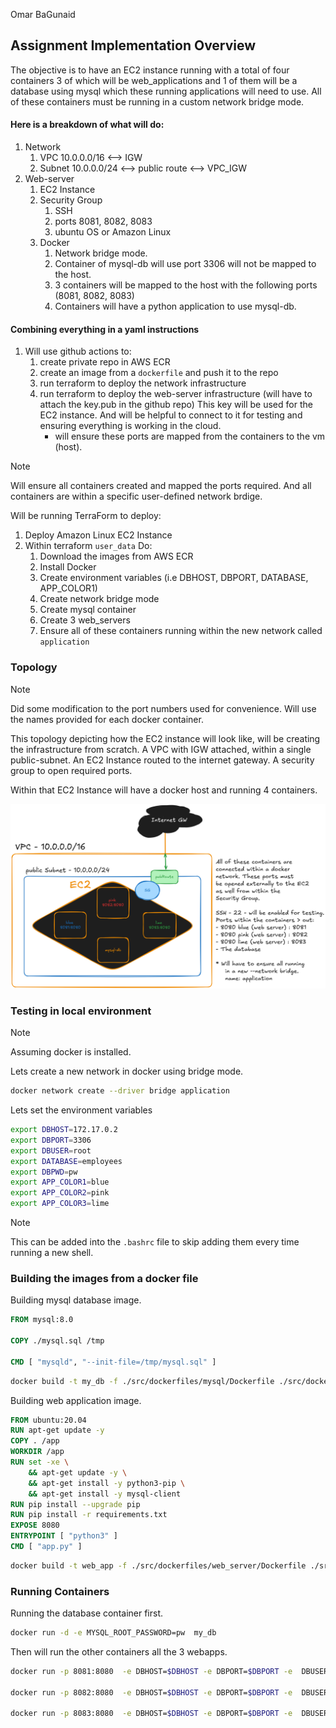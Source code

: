 Omar BaGunaid
## Assignment Implementation Overview
The objective is to have an EC2 instance running with a total of four containers 3 of which will be web_applications and 1 of them will be a database using mysql which these running applications will need to use. All of these containers must be running in a custom network bridge mode.
#### Here is a breakdown of what will do:
1. Network
	1. VPC 10.0.0.0/16 <--> IGW
	2. Subnet 10.0.0.0/24 <--> public route <--> VPC_IGW
2. Web-server
	1. EC2 Instance
	2. Security Group
		1. SSH
		2. ports 8081, 8082, 8083
		3. ubuntu OS or Amazon Linux
	3. Docker
		1. Network bridge mode.
		2. Container of mysql-db will use port 3306 will not be mapped to the host.
		3. 3 containers will be mapped to the host with the following ports (8081, 8082, 8083)
		4. Containers will have a python application to use mysql-db.

#### Combining everything in a yaml instructions
1. Will use github actions to:
	1. create private repo in AWS ECR
	2. create an image from a `dockerfile` and push it to the repo
	3. run terraform to deploy the network infrastructure
	4. run terraform to deploy the web-server infrastructure (will have to attach the key.pub in the github repo) This key will be used for the EC2 instance. And will be helpful to connect to it for testing and ensuring everything is working in the cloud.
		-  will ensure these ports are mapped from the containers to the vm (host).

>[!NOTE]
>Will ensure all containers created and mapped the ports required. And all containers are within a specific user-defined network brdige.

Will be running TerraForm to deploy:
1. Deploy Amazon Linux EC2 Instance
2. Within terraform `user_data` Do:
	1. Download the images from AWS ECR
	2. Install Docker
	3. Create environment variables (i.e DBHOST, DBPORT, DATABASE, APP_COLOR1)
	4. Create network bridge mode
	5. Create mysql container
	6. Create 3 web_servers
	7. Ensure all of these containers running within the new network called `application`
### Topology

>[!NOTE]
>Did some modification to the port numbers used for convenience. Will use the names provided for each docker container.

This topology depicting how the EC2 instance will look like, will be creating the infrastructure from scratch. A VPC with IGW attached, within a single public-subnet. An EC2 Instance routed to the internet gateway. A security group to open required ports.

Within that EC2 Instance will have a docker host and running 4 containers.

![](./screenshots/Pasted%20image%2020250130153001.png)
### Testing in local environment

>[!NOTE]
>Assuming docker is installed.

Lets create a new network in docker using bridge mode.

```bash
docker network create --driver bridge application
```

Lets set the environment variables

```bash
export DBHOST=172.17.0.2
export DBPORT=3306
export DBUSER=root
export DATABASE=employees
export DBPWD=pw
export APP_COLOR1=blue
export APP_COLOR2=pink
export APP_COLOR3=lime
```

>[!NOTE]
>This can be added into the `.bashrc` file to skip adding them every time running a new shell.
### Building the images from a docker file

Building mysql database image.

```dockerfile
FROM mysql:8.0

COPY ./mysql.sql /tmp

CMD [ "mysqld", "--init-file=/tmp/mysql.sql" ]
```

```bash
docker build -t my_db -f ./src/dockerfiles/mysql/Dockerfile ./src/dockerfiles/mysql/
```

Building web application image.

```dockerfile
FROM ubuntu:20.04
RUN apt-get update -y
COPY . /app
WORKDIR /app
RUN set -xe \
    && apt-get update -y \
    && apt-get install -y python3-pip \
    && apt-get install -y mysql-client 
RUN pip install --upgrade pip
RUN pip install -r requirements.txt
EXPOSE 8080
ENTRYPOINT [ "python3" ]
CMD [ "app.py" ]
```

```bash
docker build -t web_app -f ./src/dockerfiles/web_server/Dockerfile ./src/dockerfiles/web_server/
```
### Running Containers

Running the database container first.

```bash
docker run -d -e MYSQL_ROOT_PASSWORD=pw  my_db
```

Then will run the other containers all the 3 webapps.

```bash
docker run -p 8081:8080  -e DBHOST=$DBHOST -e DBPORT=$DBPORT -e  DBUSER=$DBUSER -e DBPWD=$DBPWD -e APP_COLOR=$APP_COLOR1 -e DATABASE=$DATABASE my_app

docker run -p 8082:8080  -e DBHOST=$DBHOST -e DBPORT=$DBPORT -e  DBUSER=$DBUSER -e DBPWD=$DBPWD -e APP_COLOR=$APP_COLOR2 -e DATABASE=$DATABASE my_app

docker run -p 8083:8080  -e DBHOST=$DBHOST -e DBPORT=$DBPORT -e  DBUSER=$DBUSER -e DBPWD=$DBPWD -e APP_COLOR=$APP_COLOR3 -e DATABASE=$DATABASE my_app
```
